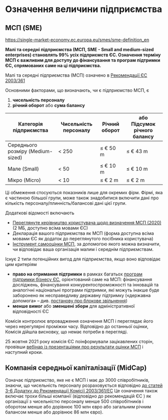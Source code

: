 # Означення величини підприємства

## МСП (SME)

<https://single-market-economy.ec.europa.eu/smes/sme-definition_en>

**Малі та середні підприємства (МСП, SME - Small and medium-sized enterprises) становлять 99% усіх підприємств ЄС. Означення терміну МСП є важливим для доступу до фінансування та програм підтримки ЄС, спрямованих саме на ці підприємства.**

Малі та середні підприємства (МСП) означено в [Рекомендації ЄС 2003/361](http://eur-lex.europa.eu/legal-content/EN/TXT/?uri=CELEX:32003H0361&locale=en) 

Основними факторами, що визначають, чи є підприємство МСП, є

1. **чисельність персоналу**
2. **річний оборот** або **сума балансу**

| Категорія підприємства            | Чисельність персоналу | Річний оборот | або Підсумок річного балансу |
| --------------------------------- | --------------------- | ------------- | ---------------------------- |
| Середнього розміру (Medium-sized) | < 250                 | ≤ € 50 m      | ≤ € 43 m                     |
| Мале (Small)                      | < 50                  | ≤ € 10 m      | ≤ € 10 m                     |
| Мікро (Micro)                     | < 10                  | ≤ € 2 m       | ≤ € 2 m                      |

Ці обмеження стосуються показників лише для окремих фірм. Фірмі, яка є частиною більшої групи, може також знадобитися включити дані про кількість персоналу/плинність/балансові дані цієї групи.

Додаткові відомості включають

- [Переглянуте керівництво користувача щодо визначення МСП (2020)](https://ec.europa.eu/docsroom/documents/42921) (2 МБ, доступно всіма мовами ЄС)
- Декларація вашого підприємства як МСП (форма доступна всіма мовами ЄС як додаток до переглянутого посібника користувача)
- [Інструмент самооцінки МСП](http://ec.europa.eu/growth/tools-databases/SME-Wizard/), за допомогою якого можна визначити, чи відповідає ваша організація малим і середнім підприємствам.

Існує 2 типи потенційних вигод для підприємства, якщо воно відповідає цим критеріям

- **право на отримання підтримки** в рамках багатьох [програм підтримки бізнесу ЄС](http://europa.eu/youreurope/business/funding-grants/access-to-finance/index_en.htm), орієнтований саме на МСП: фінансування досліджень, фінансування конкурентоспроможності та інновацій та аналогічні національні програми підтримки, які можуть інакше буде заборонено як несправедливу державну підтримку («державна допомога» – див. [постанову про блокове звільнення](http://ec.europa.eu/competition/state_aid/legislation/block.html))
- **менше вимог** або **зменшені збори** для адміністративної відповідності ЄС

Комісія контролює впровадження означення МСП і переглядає його через нерегулярні проміжки часу. Відповідно до останньої оцінки, Комісія дійшла висновку, що немає потреби в перегляді.

25 жовтня 2021 року комісія ЄС поінформували зацікавлених сторін, провівши [вебінар із презентаціями про результати оцінки МСП](https://ec.europa.eu/growth/events/sme-definition-2021-evaluation-conclusions-webinar_en) і наступний кроки.

## Компанія середньої капіталізації (MidCap)

Означає підприємство, яке не є МСП і має до 3000 співробітників, знаючи, що чисельність персоналу розраховується відповідно [до статей 3-6 Додатку до Рекомендації Комісії 2003/361/EC](https://eurlex.europa.eu/LexUriServ/LexUriServ.do?uri=OJ:L:2003:124:0036:0041:EN:PDF) Це означення також включає трохи більші компанії (відповідно до рекомендацій ЄС ) як організації з чисельністю персоналу менше 500 співробітників і оборотом менше або дорівнює 100 млн євро або загальним річним балансом менше або дорівнює 86 млн євро).